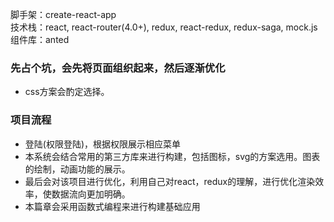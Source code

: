 脚手架：create-react-app
<br/>
技术栈：react, react-router(4.0+), redux, react-redux, redux-saga, mock.js
<br/>
组件库：anted
<br/>

### 先占个坑，会先将页面组织起来，然后逐渐优化

- css方案会酌定选择。
  

### 项目流程

- 登陆(权限登陆)，根据权限展示相应菜单
- 本系统会结合常用的第三方库来进行构建，包括图标，svg的方案选用。图表的绘制，动画功能的展示。
- 最后会对该项目进行优化，利用自己对react，redux的理解，进行优化渲染效率，使数据流向更加明确。
- 本篇章会采用函数式编程来进行构建基础应用


